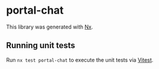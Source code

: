 # portal-chat

This library was generated with [Nx](https://nx.dev).

## Running unit tests

Run `nx test portal-chat` to execute the unit tests via [Vitest](https://vitest.dev/).
